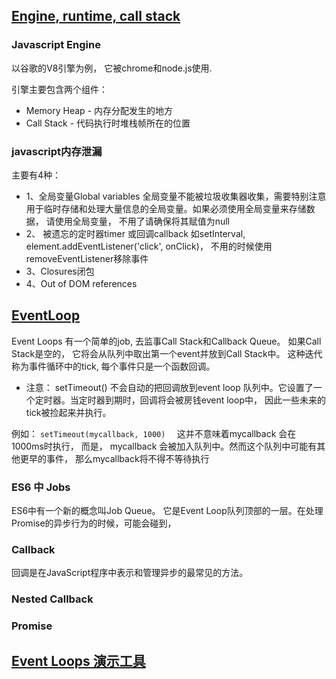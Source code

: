 ## [Engine, runtime, call stack](https://blog.sessionstack.com/how-does-javascript-actually-work-part-1-b0bacc073cf)

### Javascript Engine

以谷歌的V8引擎为例， 它被chrome和node.js使用.

引擎主要包含两个组件：
- Memory Heap - 内存分配发生的地方
- Call Stack - 代码执行时堆栈帧所在的位置


### javascript内存泄漏
主要有4种：
- 1、全局变量Global variables 
 全局变量不能被垃圾收集器收集，需要特别注意用于临时存储和处理大量信息的全局变量。如果必须使用全局变量来存储数据， 请使用全局变量， 不用了请确保将其赋值为null
- 2、 被遗忘的定时器timer 或回调callback
 如setInterval, element.addEventListener('click', onClick)， 不用的时候使用removeEventListener移除事件
- 3、Closures闭包
- 4、Out of DOM references


## [EventLoop](https://blog.sessionstack.com/how-javascript-works-event-loop-and-the-rise-of-async-programming-5-ways-to-better-coding-with-2f077c4438b5)

Event Loops 有一个简单的job, 去监事Call Stack和Callback Queue。 如果Call Stack是空的， 它将会从队列中取出第一个event并放到Call Stack中。
这种迭代称为事件循环中的tick, 每个事件只是一个函数回调。

* 注意： setTimeout() 不会自动的把回调放到event loop 队列中。它设置了一个定时器。当定时器到期时，回调将会被房钱event loop中， 因此一些未来的tick被捡起来并执行。

例如： ````setTimeout(mycallback, 1000)  ````
这并不意味着mycallback 会在1000ms时执行， 而是， mycallback 会被加入队列中。然而这个队列中可能有其他更早的事件， 那么mycallback将不得不等待执行

### ES6 中 Jobs

ES6中有一个新的概念叫Job Queue。 它是Event Loop队列顶部的一层。在处理Promise的异步行为的时候，可能会碰到，

### Callback
回调是在JavaScript程序中表示和管理异步的最常见的方法。

### Nested Callback

### Promise



## [Event Loops 演示工具](http://latentflip.com/loupe/?code=JC5vbignYnV0dG9uJywgJ2NsaWNrJywgZnVuY3Rpb24gb25DbGljaygpIHsKICAgIHNldFRpbWVvdXQoZnVuY3Rpb24gdGltZXIoKSB7CiAgICAgICAgY29uc29sZS5sb2coJ1lvdSBjbGlja2VkIHRoZSBidXR0b24hJyk7ICAgIAogICAgfSwgMjAwMCk7Cn0pOwoKY29uc29sZS5sb2coIkhpISIpOwoKc2V0VGltZW91dChmdW5jdGlvbiB0aW1lb3V0KCkgewogICAgY29uc29sZS5sb2coIkNsaWNrIHRoZSBidXR0b24hIik7Cn0sIDUwMDApOwoKY29uc29sZS5sb2coIldlbGNvbWUgdG8gbG91cGUuIik7!!!PGJ1dHRvbj5DbGljayBtZSE8L2J1dHRvbj4%3D)